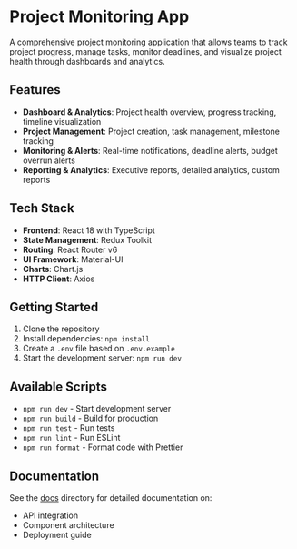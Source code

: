 # Project Monitoring App

A comprehensive project monitoring application that allows teams to track project progress, manage tasks, monitor deadlines, and visualize project health through dashboards and analytics.

## Features

- **Dashboard & Analytics**: Project health overview, progress tracking, timeline visualization
- **Project Management**: Project creation, task management, milestone tracking
- **Monitoring & Alerts**: Real-time notifications, deadline alerts, budget overrun alerts
- **Reporting & Analytics**: Executive reports, detailed analytics, custom reports

## Tech Stack

- **Frontend**: React 18 with TypeScript
- **State Management**: Redux Toolkit
- **Routing**: React Router v6
- **UI Framework**: Material-UI
- **Charts**: Chart.js
- **HTTP Client**: Axios

## Getting Started

1. Clone the repository
2. Install dependencies: `npm install`
3. Create a `.env` file based on `.env.example`
4. Start the development server: `npm run dev`

## Available Scripts

- `npm run dev` - Start development server
- `npm run build` - Build for production
- `npm run test` - Run tests
- `npm run lint` - Run ESLint
- `npm run format` - Format code with Prettier

## Documentation

See the [docs](./docs) directory for detailed documentation on:
- API integration
- Component architecture
- Deployment guide
